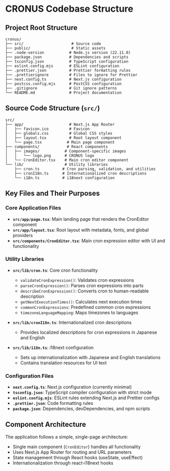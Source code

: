 # CRONUS Codebase Structure

## Project Root Structure
```
cronus/
├── src/                     # Source code
├── public/                  # Static assets
├── .node-version           # Node.js version (22.11.0)
├── package.json            # Dependencies and scripts
├── tsconfig.json           # TypeScript configuration
├── eslint.config.mjs       # ESLint configuration
├── .prettier.json          # Prettier formatting rules
├── .prettierignore         # Files to ignore for Prettier
├── next.config.ts          # Next.js configuration
├── postcss.config.mjs      # PostCSS configuration
├── .gitignore              # Git ignore patterns
└── README.md               # Project documentation
```

## Source Code Structure (`src/`)
```
src/
├── app/                    # Next.js App Router
│   ├── favicon.ico         # Favicon
│   ├── globals.css         # Global CSS styles
│   ├── layout.tsx          # Root layout component
│   └── page.tsx           # Main page component
├── components/            # React components
│   ├── images/           # Component-specific images
│   │   └── logo.png      # CRONUS logo
│   └── CronEditor.tsx    # Main cron editor component
└── lib/                  # Utility libraries
    ├── cron.ts          # Cron parsing, validation, and utilities
    ├── cronI18n.ts      # Internationalized cron descriptions
    └── i18n.ts          # i18next configuration
```

## Key Files and Their Purposes

### Core Application Files
- **`src/app/page.tsx`**: Main landing page that renders the CronEditor component
- **`src/app/layout.tsx`**: Root layout with metadata, fonts, and global providers
- **`src/components/CronEditor.tsx`**: Main cron expression editor with UI and functionality

### Utility Libraries
- **`src/lib/cron.ts`**: Core cron functionality
  - `validateCronExpression()`: Validates cron expressions
  - `parseCronExpression()`: Parses cron expressions into parts
  - `describeCronExpression()`: Converts cron to human-readable description
  - `getNextExecutionTimes()`: Calculates next execution times
  - `commonCronExpressions`: Predefined common cron expressions
  - `timezoneLanguageMapping`: Maps timezones to languages

- **`src/lib/cronI18n.ts`**: Internationalized cron descriptions
  - Provides localized descriptions for cron expressions in Japanese and English

- **`src/lib/i18n.ts`**: i18next configuration
  - Sets up internationalization with Japanese and English translations
  - Contains translation resources for UI text

### Configuration Files
- **`next.config.ts`**: Next.js configuration (currently minimal)
- **`tsconfig.json`**: TypeScript compiler configuration with strict mode
- **`eslint.config.mjs`**: ESLint rules extending Next.js and Prettier configs
- **`.prettier.json`**: Code formatting rules
- **`package.json`**: Dependencies, devDependencies, and npm scripts

## Component Architecture
The application follows a simple, single-page architecture:
- Single main component (`CronEditor`) handles all functionality
- Uses Next.js App Router for routing and URL parameters
- State management through React hooks (useState, useEffect)
- Internationalization through react-i18next hooks